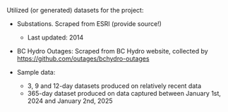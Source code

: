Utilized (or generated) datasets for the project:

- Substations. Scraped from ESRI (provide source!)
  - Last updated: 2014

- BC Hydro Outages: Scraped from BC Hydro website, collected by https://github.com/outages/bchydro-outages

- Sample data:
  - 3, 9 and 12-day datasets produced on relatively recent data
  - 365-day dataset produced on data captured between January 1st, 2024 and January 2nd, 2025